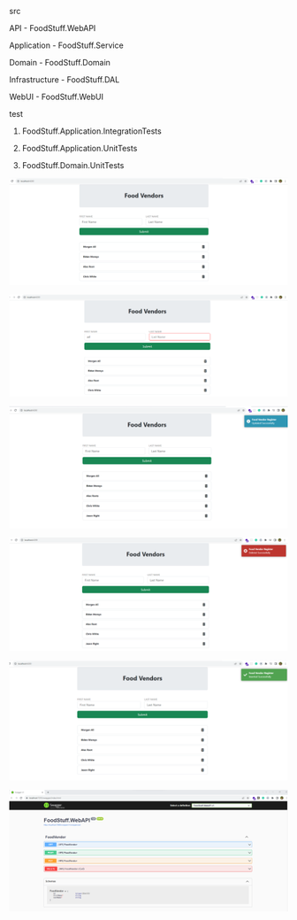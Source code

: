 src


API - FoodStuff.WebAPI

Application - FoodStuff.Service

Domain - FoodStuff.Domain 

Infrastructure - FoodStuff.DAL

WebUI - FoodStuff.WebUI


test 

1. FoodStuff.Application.IntegrationTests

2. FoodStuff.Application.UnitTests

3. FoodStuff.Domain.UnitTests

![Alt text](WebUI\screnshots\default_ui.png)

![Alt text](WebUI\screnshots\frontend_validation.png)

![Alt text](WebUI\screnshots\food_vendor_updated.png)

![Alt text](WebUI\screnshots\food_vendor_deleted.png)

![Alt text](WebUI\screnshots\food_vendor_added.png)

![Alt text](WebUI\screnshots\swagger_api.png)